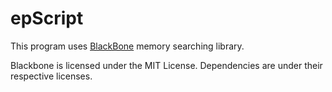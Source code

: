 # epScript

This program uses [BlackBone](https://github.com/DarthTon/Blackbone) memory searching library.

Blackbone is licensed under the MIT License. Dependencies are under their respective licenses.
